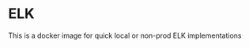 ELK
================================

This is a docker image for quick local or non-prod ELK implementations

